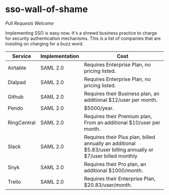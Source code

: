 # sso-wall-of-shame

*Pull Requests Welcome*

Implementing SSO is easy now.  It's a shrewd business practice to charge for security authentication mechanisms.  This is a list of companies that are insisting on charging for a buzz word.

| Service|Implementation|Cost|
| --- |-------------| -----|
| Airtable | SAML 2.0 | Requires Enterprise Plan, no pricing listed.
| Dialpad | SAML 2.0 | Requires Enterprise Plan, no pricing listed.
| Github | SAML 2.0 | Requires their Business plan, an additional $12/user per month.
| Pendo | SAML 2.0 | $5000/year.
| RingCentral | SAML 2.0 | Requires their Premium plan, From an additional $10/user per month.
| Slack | SAML 2.0 | Requires their Plus plan, billed annually an additional $5.83/user billing annually or $7/user billed monthly|
| Snyk | SAML 2.0 | Requires their Pro plan, an additional $1000/month.
| Trello | SAML 2.0 | Requires their Enterprise Plan, $20.83/user/month.


